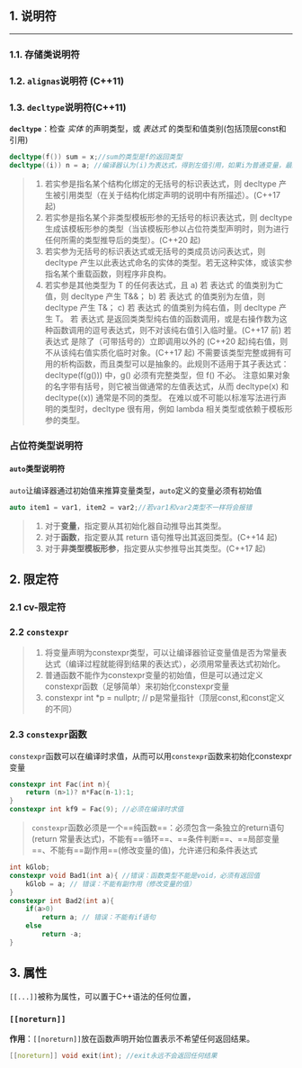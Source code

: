 ## 1. 说明符
---
### 1.1. 存储类说明符
### 1.2. `alignas`说明符 (C++11)
### 1.3. `decltype`说明符(C++11)
**`decltype`**：检查 *实体* 的声明类型，或 *表达式* 的类型和值类别(包括顶层const和引用)
```cpp
decltype(f()) sum = x;//sum的类型是f的返回类型
decltype((i)) n = a; //编译器认为(i)为表达式，得到左值引用，如果i为普通变量，最终结果n也是a的引用
```
> 1) 若实参是指名某个结构化绑定的无括号的标识表达式，则 decltype 产生被引用类型（在关于结构化绑定声明的说明中有所描述）。(C++17 起)
> 2) 若实参是指名某个非类型模板形参的无括号的标识表达式，则 decltype 生成该模板形参的类型（当该模板形参以占位符类型声明时，则为进行任何所需的类型推导后的类型）。(C++20 起)
> 3) 若实参为无括号的标识表达式或无括号的类成员访问表达式，则 decltype 产生以此表达式命名的实体的类型。若无这种实体，或该实参指名某个重载函数，则程序非良构。
> 4) 若实参是其他类型为 T 的任何表达式，且
> a) 若 表达式 的值类别为亡值，则 decltype 产生 T&&；
> b) 若 表达式 的值类别为左值，则 decltype 产生 T&；
> c) 若 表达式 的值类别为纯右值，则 decltype 产生 T。
> 若 表达式 是返回类类型纯右值的函数调用，或是右操作数为这种函数调用的逗号表达式，则不对该纯右值引入临时量。(C++17 前)
> 若 表达式 是除了（可带括号的）立即调用以外的 (C++20 起)纯右值，则不从该纯右值实质化临时对象。(C++17 起)
> 不需要该类型完整或拥有可用的析构函数，而且类型可以是抽象的。此规则不适用于其子表达式：decltype(f(g())) 中，g() 必须有完整类型，但 f() 不必。
> 注意如果对象的名字带有括号，则它被当做通常的左值表达式，从而 decltype(x) 和 decltype((x)) 通常是不同的类型。
> 在难以或不可能以标准写法进行声明的类型时，decltype 很有用，例如 lambda 相关类型或依赖于模板形参的类型。
### 占位符类型说明符
#### `auto`类型说明符
`auto`让编译器通过初始值来推算变量类型，`auto`定义的变量必须有初始值
```cpp
auto item1 = var1, item2 = var2;//若var1和var2类型不一样将会报错
```
> 1. 对于**变量**，指定要从其初始化器自动推导出其类型。
> 2. 对于**函数**，指定要从其 return 语句推导出其返回类型。(C++14 起)
> 3. 对于**非类型模板形参**，指定要从实参推导出其类型。(C++17 起)

## 2. 限定符
### 2.1 cv-限定符

### 2.2 `constexpr`
> 1. 将变量声明为constexpr类型，可以让编译器验证变量值是否为常量表达式（编译过程就能得到结果的表达式），必须用常量表达式初始化。
> 2. 普通函数不能作为constexpr变量的初始值，但是可以通过定义constexpr函数（足够简单）来初始化constexpr变量
> 3. constexpr int *p = nullptr; // p是常量指针（顶层const,和const定义的不同）
### 2.3 `constexpr`函数
`constexpr`函数可以在编译时求值，从而可以用`constexpr`函数来初始化constexpr变量
```cpp
constexpr int Fac(int n){
    return (n>1)? n*Fac(n-1):1;
} 
constexpr int kf9 = Fac(9); //必须在编译时求值
```

> `constexpr`函数必须是一个==纯函数==：必须包含一条独立的return语句(return 常量表达式)，不能有==循环==、==条件判断==、==局部变量==、不能有==副作用==(修改变量的值)，允许递归和条件表达式
```cpp
int kGlob;
constexpr void Bad1(int a){ //错误：函数类型不能是void，必须有返回值
    kGlob = a; // 错误：不能有副作用（修改变量的值）
}
constexpr int Bad2(int a){
    if(a>0)
        return a; // 错误：不能有if语句
    else
        return -a;
}
```

## 3. 属性
`[[...]]`被称为属性，可以置于C++语法的任何位置，
### `[[noreturn]]`
**作用**：`[[noreturn]]`放在函数声明开始位置表示不希望任何返回结果。

```cpp
[[noreturn]] void exit(int); //exit永远不会返回任何结果
```
